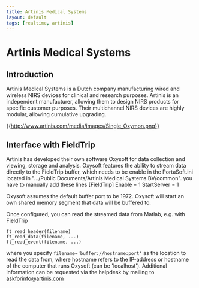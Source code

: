 ```yaml
---
title: Artinis Medical Systems
layout: default
tags: [realtime, artinis]
---
```


# Artinis Medical Systems

## Introduction

Artinis Medical Systems is a Dutch company manufacturing wired and wireless  NIRS devices for clinical and research purposes. Artinis is an independent manufacturer, allowing them to design NIRS products for specific customer purposes. Their multichannel NIRS devices are highly modular, allowing cumulative upgrading.

{{http://www.artinis.com/media/images/Single_Oxymon.png}}

## Interface with FieldTrip

Artinis has developed their own software Oxysoft for data collection and viewing, storage and analysis. Oxysoft features the ability to stream data directly to the FieldTrip buffer, which needs to be enable in the PortaSoft.ini located in ".../Public Documents/Artinis Medical Systems BV/common". you have to manually add these lines
    [FieldTrip]
    Enable = 1
    StartServer = 1
    
Oxysoft assumes the default buffer port to be 1972. Oxysoft will start an own shared memory segment that data will be buffered to.

Once configured, you can read the streamed data from Matlab, e.g. with FieldTrip

    ft_read_header(filename)
    ft_read_data(filename, ...)
    ft_read_event(filename, ...)

where you specify `filename='buffer://hostname:port'` as the location to read the data from, where hostname refers to the IP-address or hostname of the computer that runs Oxysoft (can be 'localhost'). Additional information can be requested via the helpdesk by mailing to askforinfo@artinis.com

